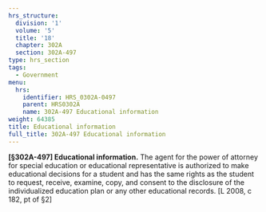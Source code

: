 ```yaml
---
hrs_structure:
  division: '1'
  volume: '5'
  title: '18'
  chapter: 302A
  section: 302A-497
type: hrs_section
tags:
  - Government
menu:
  hrs:
    identifier: HRS_0302A-0497
    parent: HRS0302A
    name: 302A-497 Educational information
weight: 64385
title: Educational information
full_title: 302A-497 Educational information
---
```

**[§302A-497] Educational information.** The agent for the power of attorney for special education or educational representative is authorized to make educational decisions for a student and has the same rights as the student to request, receive, examine, copy, and consent to the disclosure of the individualized education plan or any other educational records. [L 2008, c 182, pt of §2]